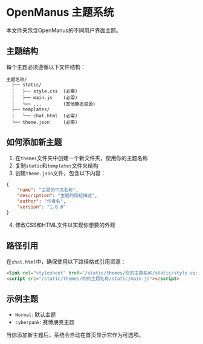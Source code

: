 # OpenManus 主题系统

本文件夹包含OpenManus的不同用户界面主题。

## 主题结构

每个主题必须遵循以下文件结构：

```
主题名称/
  ├── static/
  │   ├── style.css  (必需)
  │   ├── main.js    (必需)
  │   └── ...        (其他静态资源)
  ├── templates/
  │   └── chat.html  (必需)
  └── theme.json     (必需)
```

## 如何添加新主题

1. 在`themes`文件夹中创建一个新文件夹，使用你的主题名称
2. 复制`static`和`templates`文件夹结构
3. 创建`theme.json`文件，包含以下内容：

```json
{
    "name": "主题的中文名称",
    "description": "主题的简短描述",
    "author": "作者名",
    "version": "1.0.0"
}
```

4. 修改CSS和HTML文件以实现你想要的外观

## 路径引用

在`chat.html`中，确保使用以下路径格式引用资源：

```html
<link rel="stylesheet" href="/static/themes/你的主题名称/static/style.css">
<script src="/static/themes/你的主题名称/static/main.js"></script>
```

## 示例主题

- `Normal`: 默认主题
- `cyberpunk`: 赛博朋克主题

当你添加新主题后，系统会自动在首页显示它作为可选项。
